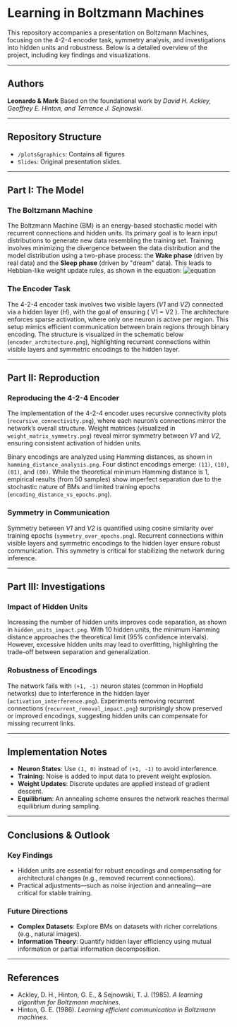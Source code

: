 # Learning in Boltzmann Machines

This repository accompanies a presentation on Boltzmann Machines, focusing on the 4-2-4 encoder task, symmetry analysis, and investigations into hidden units and robustness. Below is a detailed overview of the project, including key findings and visualizations.

---

## Authors  
**Leonardo & Mark**
Based on the foundational work by *David H. Ackley, Geoffrey E. Hinton, and Terrence J. Sejnowski*.

---

## Repository Structure  
- `/plots&graphics`: Contains all figures
- `Slides`: Original presentation slides.

---

## Part I: The Model  

### The Boltzmann Machine  
The Boltzmann Machine (BM) is an energy-based stochastic model with recurrent connections and hidden units. Its primary goal is to learn input distributions to generate new data resembling the training set. Training involves minimizing the divergence between the data distribution and the model distribution using a two-phase process: the **Wake phase** (driven by real data) and the **Sleep phase** (driven by "dream" data). This leads to Hebbian-like weight update rules, as shown in the equation:
![equation](https://latex.codecogs.com/png.image?\dpi{110}&space;\Delta&space;w_{ij}&space;\propto&space;\langle&space;s_i&space;s_j&space;\rangle_{\text{data}}&space;-&space;\langle&space;s_i&space;s_j&space;\rangle_{\text{model}})
 

### The Encoder Task  
The 4-2-4 encoder task involves two visible layers (*V1* and *V2*) connected via a hidden layer (*H*), with the goal of ensuring \( V1 = V2 \). The architecture enforces sparse activation, where only one neuron is active per region. This setup mimics efficient communication between brain regions through binary encoding. The structure is visualized in the schematic below (`encoder_architecture.png`), highlighting recurrent connections within visible layers and symmetric encodings to the hidden layer.

---

## Part II: Reproduction  

### Reproducing the 4-2-4 Encoder  
The implementation of the 4-2-4 encoder uses recursive connectivity plots (`recursive_connectivity.png`), where each neuron’s connections mirror the network’s overall structure. Weight matrices (visualized in `weight_matrix_symmetry.png`) reveal mirror symmetry between *V1* and *V2*, ensuring consistent activation of hidden units.

Binary encodings are analyzed using Hamming distances, as shown in `hamming_distance_analysis.png`. Four distinct encodings emerge: `(11)`, `(10)`, `(01)`, and `(00)`. While the theoretical minimum Hamming distance is 1, empirical results (from 50 samples) show imperfect separation due to the stochastic nature of BMs and limited training epochs (`encoding_distance_vs_epochs.png`).

### Symmetry in Communication  
Symmetry between *V1* and *V2* is quantified using cosine similarity over training epochs (`symmetry_over_epochs.png`). Recurrent connections within visible layers and symmetric encodings to the hidden layer ensure robust communication. This symmetry is critical for stabilizing the network during inference.

---

## Part III: Investigations  

### Impact of Hidden Units  
Increasing the number of hidden units improves code separation, as shown in `hidden_units_impact.png`. With 10 hidden units, the minimum Hamming distance approaches the theoretical limit (95% confidence intervals). However, excessive hidden units may lead to overfitting, highlighting the trade-off between separation and generalization.

### Robustness of Encodings  
The network fails with `(+1, -1)` neuron states (common in Hopfield networks) due to interference in the hidden layer (`activation_interference.png`). Experiments removing recurrent connections (`recurrent_removal_impact.png`) surprisingly show preserved or improved encodings, suggesting hidden units can compensate for missing recurrent links.

---

## Implementation Notes  
- **Neuron States**: Use `(1, 0)` instead of `(+1, -1)` to avoid interference.
- **Training**: Noise is added to input data to prevent weight explosion.
- **Weight Updates**: Discrete updates are applied instead of gradient descent.
- **Equilibrium**: An annealing scheme ensures the network reaches thermal equilibrium during sampling.

---

## Conclusions & Outlook  
### Key Findings  
- Hidden units are essential for robust encodings and compensating for architectural changes (e.g., removed recurrent connections).
- Practical adjustments—such as noise injection and annealing—are critical for stable training.

### Future Directions  
- **Complex Datasets**: Explore BMs on datasets with richer correlations (e.g., natural images).
- **Information Theory**: Quantify hidden layer efficiency using mutual information or partial information decomposition.

---

## References  
- Ackley, D. H., Hinton, G. E., & Sejnowski, T. J. (1985). *A learning algorithm for Boltzmann machines*.
- Hinton, G. E. (1986). *Learning efficient communication in Boltzmann machines*.


